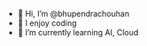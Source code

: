 - 👋 Hi, I’m @bhupendrachouhan
- 👀 I enjoy coding
- 🌱 I’m currently learning AI, Cloud

<!---
bhupendrachouhan/bhupendrachouhan is a ✨ special ✨ repository because its `README.md` (this file) appears on your GitHub profile.
You can click the Preview link to take a look at your changes.
--->
